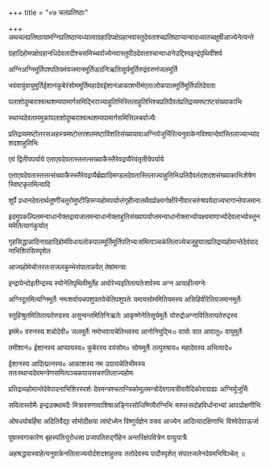 +++
title = "०७ चलप्रतिष्ठाः"

+++
अथचलप्रतिष्ठायामग्निप्रतिष्ठाप्यध्यात्वाग्रहादिपक्षेग्रहानवास्तुदेवताश्चप्रतिष्ठाप्यान्वादध्यातचक्षुषीआज्येनेत्यन्ते

ग्रहादिहोमपक्षेग्रहानधिदेवतादीश्चसमिच्चर्वाज्येनवास्तुपीठदेवताश्चान्वाधानेउद्दिश्यइन्द्रंपृथिवींशर्व

अग्निअग्निमूर्तिपश्पतियमंयजमानमूर्तिऊग्रंनिऋतिसूर्यमूर्तिरुद्रंवरुणंजलमूर्ति

भवंवायुंवायुमूर्तिईशानंकुबेरंसोममूर्तिमहादेवईशानंआकाशभीमंएताःलोकपालमूर्तिमुर्तिपतिदेवताः

पलाशोदुम्बराश्वत्थशम्यपामार्गसमिद्भिराज्याहुतिभिस्तिलाहुतिभिश्चप्रतिदैवतंप्रतिद्रव्यमष्टाष्टसंख्याकाभिः

स्थाप्यदेवताममुकांपलाशोदुम्बराश्वत्थशम्यपामार्गसमित्तिलचर्वाज्यैः

प्रतिद्रव्यमष्टोत्तरसअहस्त्रमष्टोत्तरशतमष्टाविंशतिसंख्ययावाअग्निर्यजुर्भिरित्यनुवाकेनविश्वान्देवांस्तिलाज्याभ्यांदशदशाहुतिभिः

एवं द्वितीयपर्याये एताएवदेवतास्तत्तत्सख्याकैस्तैरेवद्रव्यैरेवंतृतीयेपर्याये

एताएवदेवतास्तत्तत्संख्याकैस्स्तैरेवद्रव्यैर्ब्रह्मादिमण्डलदेवतास्तिलाज्याहुतिभिःप्रतिदैवतंदशदशसंख्याकाभिःशेषेणस्विष्टकृतमित्यादि

शूर्पे प्रधानदेवतार्थतूष्णींचतुरोमुष्टीन्निरूप्यहोमपर्याप्तंगृहीत्वातथैवप्रोक्ष्यगोक्षीरेनीवारचरुंश्रपयेदाज्यभागान्तेयजमानः

इदमुपकल्पितमन्वाधानोक्तद्रव्यजातमन्वाधानोक्ताहुतिसंख्यापर्याप्तमन्वाधानोक्ताभ्योयक्ष्यमाणाभ्योदेवताभ्योस्तुनममेतित्यागंकुर्यात्

गृहसिद्धान्नादिनाग्रहादिहोमंविधायलोकपालमूर्तिमूर्तिपतिभ्यःसमित्पञ्चकंतिलाज्येचजुहुयातप्रतिद्रव्यहोमान्तेदेवंपादनाभिशिरसिस्पृशेत

आज्यहोमेचोत्तरतःसजलकुम्भेसंपातान्नयेत् तेषांमन्त्राः

इन्द्रायेन्दोइतीन्द्रस्य स्योनेतिपृथिवीमूर्तेह अघोरेभ्यइतितत्पतेःशर्वस्य अग्न आयाहीत्यग्नेः

अग्निदूतमित्यग्निमूर्तेः नमःशर्वायचपशुपतयेचेतिपशुपतेः यमायसोममितियमस्य असिहिवीरेतियजमानमूर्तेः

स्तुहिश्रुतमितितत्पतेरुग्रस्य असुन्वन्तमितिनिऋतेः आकृष्णेनेतिसूर्यमूर्तेः योरुद्रोअग्नावितितत्पतेरुद्रस्य

इमंमे० वरुनस्य शन्नोदेवी० जलमूर्तेः नमोभवायचेतिभवस्य आनोनियुद्भिः० वायोः वात आवातु० वायुमूर्तेः

तमीशानं० ईशानस्य आप्यायस्व० कुबेरस्य वयंसोम० सोममूर्तेः तत्पुरुषाय० महादेवस्य अभित्वादे०

ईशानस्य आदित्प्रत्नस्य० आकाशस्य नम उग्रायचेतिभीमस्य ततःस्थाप्यदेवमन्त्रेणसमित्पञ्चकपायसचरुतिलाज्यहोमः

प्रतिद्रव्यहोमान्तेदेवेपादनाभिशिरस्पर्शः देवमन्त्रश्चतान्त्रिकोमूलमन्त्रोदेवगायत्रीवावैदिकोवाग्राह्यः अग्निर्युजुर्भिः

सवितास्तोमैः इन्द्रउक्थामदैः मित्रावरुणावाशिषाअङ्गिरसोधिष्णियैरग्निभिः मरुतःसदोहविर्धानाभ्यां आपःप्रोक्षणीभिः

ओषधयोबर्हिषा अदितिर्वेद्या सोमोदीक्षया त्वष्टेध्मेन विष्णुर्यज्ञेन वसव आज्येन आदित्यादक्षिणाभिः विश्वेदेवाऊर्जा

पूषास्वगाकारेण बृहस्पतिःपुरोधसा प्रजापतिरुद्गीहेन अन्तरिक्षंपवित्रेण वायुःपात्रैः

अहश्रद्धयास्वाहेत्यनुवाकेनतिलाज्ययोर्दशदशाहुतयः ततोदेवस्य पादौस्पृशेत् संपातजलेनदेवमभिषिञ्चेत् ॥
